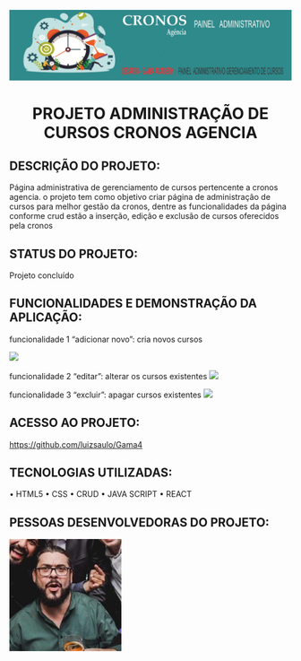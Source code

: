 ![Imagem faz referência ao tempo posto que cronos (nome da agencia) é o titã do tempo e descreve o nome da empresa e o projeto)](images/bd474161a14d2951cce2c42dbc83708cb288b303e5f6d7c90735cc63cb8f01a5.png)  
<h1 align="center"> PROJETO ADMINISTRAÇÃO DE CURSOS CRONOS AGENCIA </h1>

## DESCRIÇÃO DO PROJETO: 
Página administrativa de gerenciamento de cursos pertencente a cronos agencia. o projeto tem como objetivo criar página de administração de cursos para melhor gestão da cronos, dentre as funcionalidades da página conforme crud estão a inserção, edição e exclusão de cursos oferecidos pela cronos 

## STATUS DO PROJETO:
Projeto concluído

## FUNCIONALIDADES E DEMONSTRAÇÃO DA APLICAÇÃO:
funcionalidade 1 “adicionar novo”: cria novos cursos

<img src="imagens/criar.gif">

    
funcionalidade 2 “editar”: alterar os cursos existentes	
<img src="imagens/editar.gif">

funcionalidade 3 “excluir”: apagar cursos existentes
<img src="imagens/excluir.gif">

## ACESSO AO PROJETO: 
https://github.com/luizsaulo/Gama4
## TECNOLOGIAS UTILIZADAS:
•	HTML5
•	CSS 
•	CRUD
•	JAVA SCRIPT
•	REACT
## PESSOAS DESENVOLVEDORAS DO PROJETO:
<img src="imagens/Allan.jpg" title="logo" color="blue" width=200 height=200>
 